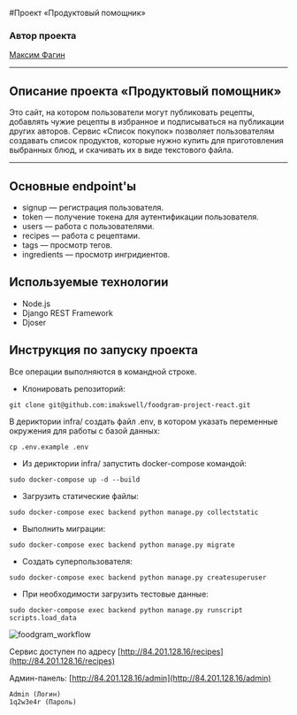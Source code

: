 #Проект «Продуктовый помощник»

### Автор проекта
[Максим Фагин](https://github.com/imakswell/) 

---
## Описание проекта «Продуктовый помощник»
Это сайт, на котором пользователи могут публиковать рецепты, добавлять чужие
рецепты в избранное и подписываться на публикации других авторов. Сервис 
«Список покупок» позволяет пользователям создавать список продуктов, которые нужно купить для 
приготовления выбранных блюд, и скачивать их в виде текстового файла.

---
## Основные endpoint'ы

* signup — регистрация пользователя.
* token — получение токена для аутентификации пользователя.
* users — работа с пользователями.
* recipes — работа с рецептами.
* tags — просмотр тегов.
* ingredients — просмотр ингридиентов.

## Используемые технологии
* Node.js
* Django REST Framework
* Djoser

## Инструкция по запуску проекта

Все операции выполняются в командной строке.


* Клонировать репозиторий:
```
git clone git@github.com:imakswell/foodgram-project-react.git
```

В дериктории infra/ cоздать файл .env, в котором указать переменные окружения для работы с базой данных:
```
cp .env.example .env
```

* Из дериктории infra/ запустить docker-compose командой:
```
sudo docker-compose up -d --build
```
* Загрузить статические файлы:
```
sudo docker-compose exec backend python manage.py collectstatic
```
* Выполнить миграции:
```
sudo docker-compose exec backend python manage.py migrate
```

* Создать суперпользователя:
```
sudo docker-compose exec backend python manage.py createsuperuser
```

* При необходимости загрузить тестовые данные:
```
sudo docker-compose exec backend python manage.py runscript scripts.load_data
```
![foodgram_workflow](https://github.com/imakswell/foodgram-project-react/actions/workflows/main.yml/badge.svg)

Сервис доступен по адресу [http://84.201.128.16/recipes](http://84.201.128.16/recipes)

Админ-панель: [http://84.201.128.16/admin](http://84.201.128.16/admin)
```
Admin (Логин)
1q2w3e4r (Пароль)
```